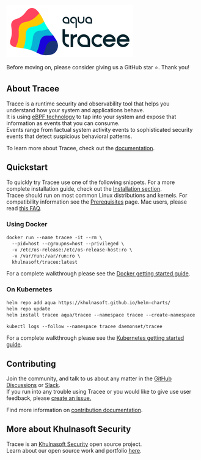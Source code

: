 ![Tracee Logo](docs/images/tracee.png)

<!-- links that differ between docs and readme -->
[installation]:https://khulnasoft.github.io/tracee/latest/docs/install/
[docker-guide]:https://khulnasoft.github.io/tracee/latest/docs/install/docker/
[kubernetes-guide]:https://khulnasoft.github.io/tracee/latest/docs/install/kubernetes/
[prereqs]:https://khulnasoft.github.io/tracee/latest/docs/install/prerequisites/
[macfaq]:https://khulnasoft.github.io/tracee/latest/docs/advanced/mac/

Before moving on, please consider giving us a GitHub star ⭐️. Thank you!

## About Tracee

Tracee is a runtime security and observability tool that helps you understand how your system and applications behave.  
It is using [eBPF technology](https://ebpf.io/what-is-ebpf/) to tap into your system and expose that information as events that you can consume.  
Events range from factual system activity events to sophisticated security events that detect suspicious behavioral patterns.

To learn more about Tracee, check out the [documentation](https://khulnasoft.github.io/tracee/).

## Quickstart

To quickly try Tracee use one of the following snippets. For a more complete installation guide, check out the [Installation section][installation].  
Tracee should run on most common Linux distributions and kernels. For compatibility information see the [Prerequisites][prereqs] page.  Mac users, please read [this FAQ][macfaq].

### Using Docker

```shell
docker run --name tracee -it --rm \
  --pid=host --cgroupns=host --privileged \
  -v /etc/os-release:/etc/os-release-host:ro \
  -v /var/run:/var/run:ro \
  khulnasoft/tracee:latest
```

For a complete walkthrough please see the [Docker getting started guide][docker-guide].

### On Kubernetes

```shell
helm repo add aqua https://khulnasoft.github.io/helm-charts/
helm repo update
helm install tracee aqua/tracee --namespace tracee --create-namespace
```

```shell
kubectl logs --follow --namespace tracee daemonset/tracee
```

For a complete walkthrough please see the [Kubernetes getting started guide][kubernetes-guide].

## Contributing
  
Join the community, and talk to us about any matter in the [GitHub Discussions](https://github.com/khulnasoft/tracee/discussions) or [Slack](https://slack.khulnasoft.com).  
If you run into any trouble using Tracee or you would like to give use user feedback, please [create an issue.](https://github.com/khulnasoft/tracee/issues)

Find more information on [contribution documentation](https://khulnasoft.github.io/tracee/latest/contributing/overview/).

## More about Khulnasoft Security

Tracee is an [Khulnasoft Security](https://khulnasoft.com) open source project.  
Learn about our open source work and portfolio [here](https://www.khulnasoft.com/products/open-source-projects/).
